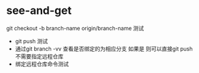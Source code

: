 # see-and-get
git checkout -b branch-name origin/branch-name 测试
  * git push 测试
  * 通过git branch -vv 查看是否绑定的为相应分支 如果是 则可以直接git push 不需要指定远程仓库
  * 绑定远程仓库命令测试